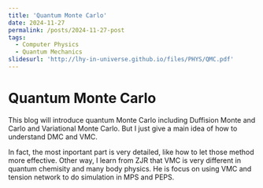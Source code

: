 ```yaml
---
title: 'Quantum Monte Carlo'
date: 2024-11-27
permalink: /posts/2024-11-27-post
tags:
  - Computer Physics 
  - Quantum Mechanics
slidesurl: 'http://lhy-in-universe.github.io/files/PHYS/QMC.pdf'
---
```


Quantum Monte Carlo
======

This blog will introduce quantum Monte Carlo including Duffision Monte and Carlo and Variational Monte Carlo. But I just give a main idea of how to understand DMC and VMC.

 In fact, the most inportant part is very detailed, like how to let those method more effective. Other way, I learn from ZJR that VMC is very different in quantum chemisity and many body physics. He is focus on using VMC and tension network to do simulation in MPS and PEPS. 